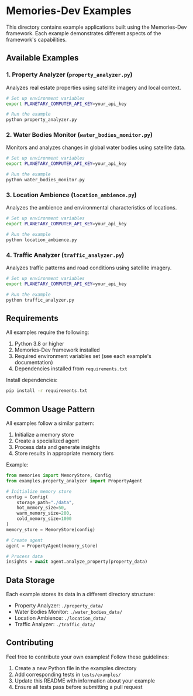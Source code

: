 # Memories-Dev Examples

This directory contains example applications built using the Memories-Dev framework. Each example demonstrates different aspects of the framework's capabilities.

## Available Examples

### 1. Property Analyzer (`property_analyzer.py`)
Analyzes real estate properties using satellite imagery and local context.

```bash
# Set up environment variables
export PLANETARY_COMPUTER_API_KEY=your_api_key

# Run the example
python property_analyzer.py
```

### 2. Water Bodies Monitor (`water_bodies_monitor.py`)
Monitors and analyzes changes in global water bodies using satellite data.

```bash
# Set up environment variables
export PLANETARY_COMPUTER_API_KEY=your_api_key

# Run the example
python water_bodies_monitor.py
```

### 3. Location Ambience (`location_ambience.py`)
Analyzes the ambience and environmental characteristics of locations.

```bash
# Set up environment variables
export PLANETARY_COMPUTER_API_KEY=your_api_key

# Run the example
python location_ambience.py
```

### 4. Traffic Analyzer (`traffic_analyzer.py`)
Analyzes traffic patterns and road conditions using satellite imagery.

```bash
# Set up environment variables
export PLANETARY_COMPUTER_API_KEY=your_api_key

# Run the example
python traffic_analyzer.py
```

## Requirements

All examples require the following:

1. Python 3.8 or higher
2. Memories-Dev framework installed
3. Required environment variables set (see each example's documentation)
4. Dependencies installed from `requirements.txt`

Install dependencies:
```bash
pip install -r requirements.txt
```

## Common Usage Pattern

All examples follow a similar pattern:

1. Initialize a memory store
2. Create a specialized agent
3. Process data and generate insights
4. Store results in appropriate memory tiers

Example:
```python
from memories import MemoryStore, Config
from examples.property_analyzer import PropertyAgent

# Initialize memory store
config = Config(
    storage_path="./data",
    hot_memory_size=50,
    warm_memory_size=200,
    cold_memory_size=1000
)
memory_store = MemoryStore(config)

# Create agent
agent = PropertyAgent(memory_store)

# Process data
insights = await agent.analyze_property(property_data)
```

## Data Storage

Each example stores its data in a different directory structure:
- Property Analyzer: `./property_data/`
- Water Bodies Monitor: `./water_bodies_data/`
- Location Ambience: `./location_data/`
- Traffic Analyzer: `./traffic_data/`

## Contributing

Feel free to contribute your own examples! Follow these guidelines:
1. Create a new Python file in the examples directory
2. Add corresponding tests in `tests/examples/`
3. Update this README with information about your example
4. Ensure all tests pass before submitting a pull request 